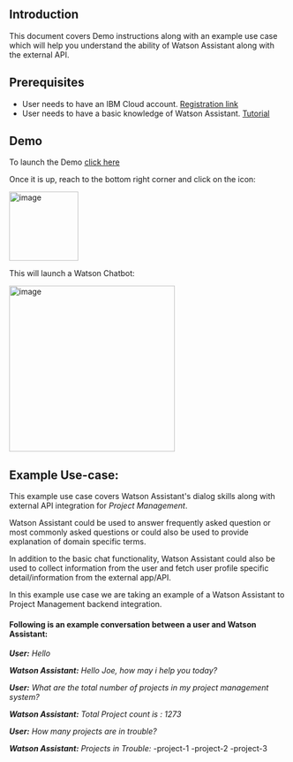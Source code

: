 <h2>Introduction</h2>
This document covers Demo instructions along with an example use case which will help you understand the ability of Watson Assistant along with the external API.



<h2>Prerequisites</h2>

- User needs to have an IBM Cloud account. [Registration link](https://cloud.ibm.com/registration)
- User needs to have a basic knowledge of Watson Assistant. [Tutorial](https://developer.ibm.com/learningpaths/get-started-watson-assistant/)



<h2>Demo</h2>

To launch the Demo [click here](https://htmlpreview.github.io/?https://github.com/ibm-build-lab/Watson-Assistant/blob/main/external-api-web-functions/Main/AcmeCorp.html)

Once it is up, reach to the bottom right corner and click on the icon:

<img width="125" alt="image" src="https://user-images.githubusercontent.com/114666786/201085983-84d23842-1596-4265-928d-9f48511946d0.png">
 


This will launch a Watson Chatbot:

<img width="300" alt="image" src="https://user-images.githubusercontent.com/114666786/201086081-ddbfc3b8-2817-42c3-ab0d-bc4a7722977b.png">
 


<h2>Example Use-case:</h2>

This example use case covers Watson Assistant's dialog skills along with external API integration for _Project Management_.

Watson Assistant could be used to answer frequently asked question or most commonly asked questions or could also be used to provide explanation of domain specific terms.

In addition to the basic chat functionality, Watson Assistant could also be used to collect information from the user and fetch user profile specific detail/information from the external app/API. 

In this example use case we are taking an example of a Watson Assistant to Project Management backend integration.



<h4>Following is an example conversation between a user and Watson Assistant:</h4>

_**User:** Hello_

_**Watson Assistant:** Hello Joe, how may i help you today?_

_**User:** What are the total number of projects in my project management system?_

_**Watson Assistant:** Total Project count is : 1273_

_**User:** How many projects are in trouble?_

_**Watson Assistant:** Projects in Trouble:_
 -project-1
 -project-2
 -project-3



